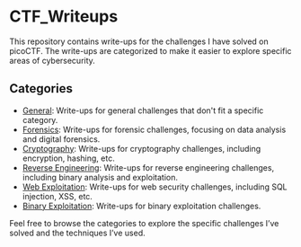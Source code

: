 # CTF_Writeups

This repository contains write-ups for the challenges I have solved on picoCTF. The write-ups are categorized to make it easier to explore specific areas of cybersecurity.

## Categories
- [General](./General): Write-ups for general challenges that don't fit a specific category.
- [Forensics](./Forensics): Write-ups for forensic challenges, focusing on data analysis and digital forensics.
- [Cryptography](./Cryptography): Write-ups for cryptography challenges, including encryption, hashing, etc.
- [Reverse Engineering](./Reverse_Engineering): Write-ups for reverse engineering challenges, including binary analysis and exploitation.
- [Web Exploitation](./Web_Exploitation): Write-ups for web security challenges, including SQL injection, XSS, etc.
- [Binary Exploitation](./Binary_Exploitation): Write-ups for binary exploitation challenges.    



Feel free to browse the categories to explore the specific challenges I’ve solved and the techniques I’ve used.
